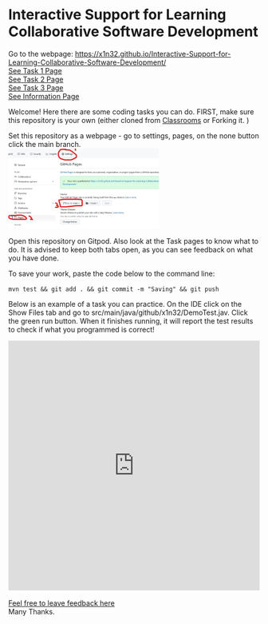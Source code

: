 # Interactive Support for Learning Collaborative Software Development
Go to the webpage: https://x1n32.github.io/Interactive-Support-for-Learning-Collaborative-Software-Development/ <br/>
[See Task 1 Page](/Task1.md)<br/>
[See Task 2 Page](/Task2.md)<br/>
[See Task 3 Page](/Task3.md)<br/>
[See Information Page](/Info.md)<br/>

Welcome!
Here there are some coding tasks you can do. 
FIRST, make sure this repository is your own (either cloned from [Classrooms](https://classroom.github.com/a/SN5PqZFQ ) or Forking it. )

Set this repository as a webpage - go to settings, pages, on the none button click the main branch.
<br/><img src="pagesScreenshot.jpg" width="60%" height="60%"><br/>


Open this repository on Gitpod. Also look at the Task pages to know what to do. 
It is advised to keep both tabs open, as you can see feedback on what you have done.

To save your work, paste the code below to the command line:
```shell 
mvn test && git add . && git commit -m "Saving" && git push
``` 

Below is an example of a task you can practice. 
On the IDE click on the Show Files tab and go to 
src/main/java/github/x1n32/DemoTest.jav. Click the green run button. 
When it finishes running, it will report the test results to check if what you programmed is correct! </br>
<iframe frameborder="0" width="100%" height="500px" src="https://replit.com/@MatthewChau3/DemoCode?embed=true"> Sorry your browser does not support inline frames.</iframe>

[Feel free to leave feedback here](https://forms.gle/YRE2fK2rzNPmKfcg9)<br/>
Many Thanks.

